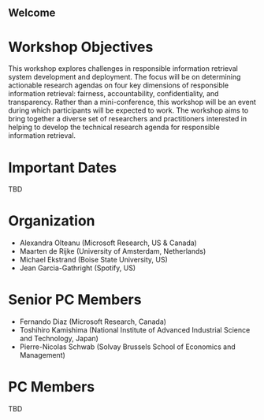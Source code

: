 ## Welcome

# Workshop Objectives
This workshop explores challenges in responsible information retrieval system development and deployment. The focus will be on determining actionable research agendas on four key dimensions of responsible information retrieval: fairness, accountability, confidentiality, and transparency. Rather than a mini-conference, this workshop will be an event during which participants will be expected to work. The workshop aims to bring together a diverse set of researchers and practitioners interested in helping to develop the technical research agenda for responsible information retrieval.

# Important Dates
TBD

# Organization 
* Alexandra Olteanu (Microsoft Research, US & Canada)
* Maarten de Rijke (University of Amsterdam, Netherlands)
* Michael Ekstrand (Boise State University, US)
* Jean Garcia-Gathright (Spotify, US)

# Senior PC Members
* Fernando Diaz (Microsoft Research, Canada)
* Toshihiro Kamishima (National Institute of Advanced Industrial Science and Technology, Japan)
* Pierre-Nicolas Schwab (Solvay Brussels School of Economics and Management)

# PC Members 
TBD
